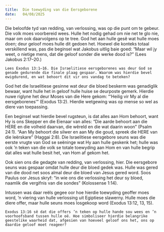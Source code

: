 ```yaml
---
title:  Die toewyding van die Eersgeborene
date:   04/08/2025
---
```


Die beloofde tyd van redding, van verlossing, was op die punt om te gebeur. Die volk moes voorbereid wees. Hulle het nodig gehad om nie net te glo nie, maar om ook daarvolgens op te tree. God het aan hulle gesê wat hulle moes doen; deur geloof moes hulle dit gedoen het. Hoewel die konteks totaal verskillend was, pas die beginsel wat Jakobus uitlig baie goed: “Maar wil jy weet, o nietige mens, dat die geloof sonder die werke dood is?” (Lees Jakobus 2:17–20.)

`Lees Exodus 13:1–16. Die Israelitiese eersgeborenes was deur God se genade gedurende die finale plaag gespaar. Waarom was hierdie bevel ewigdurend, en wat behoort dit vir ons vandag te beteken?`

God het die Israelitiese gesinne wat deur die bloed beskerm was genadiglik bewaar, want hulle het in geloof hulle huise se deurposte gemerk. Hierdie nuwe riglyne het deur Moses van die Here gekom: “‘Heilig vir My al die eersgeborenes’” (Exodus 13:2). Hierdie wetgewing was op mense so wel as diere van toepassing.

Een beginsel wat hierdie bevel rugsteun, is dat alles aan Hom behoort, want Hy is ons Skepper en die Eienaar van alles: “Die aarde behoort aan die HERE en die volheid daarvan, die wêreld en die wat daarin woon” (Psalm 24:1). “Aan My behoort die silwer en aan My die goud, spreek die HERE van die leërskare” (Haggai 2:8). Die Israelitiese eersgebore seuns was die eerste vrugte van God se seëninge wat Hy aan hulle geskenk het; hulle was ook ’n teken van die volk se totale toewyding aan Hom en van hulle begrip dat alles wat hulle besit het, van Hom af gekom het.

Ook sien ons die gedagte van redding, van verlossing, hier. Die eersgebore seuns was gespaar omdat hulle deur die bloed gedek was. Hulle was gered van die dood net soos almal deur die bloed van Jesus gered word. Soos Paulus oor Jesus skryf: “in wie ons die verlossing het deur sy bloed, naamlik die vergifnis van die sondes” (Kolossense 1:14).

Intussen was daar reëls gegee oor hoe hierdie toewyding geoffer moes word, ’n viering van hulle verlossing uit Egiptiese slawerny. Hulle moes die diere offer, maar hulle seuns moes losgekoop word (Exodus 13:12, 13, 15).

`Exodus 13:16 sê dat die offers ’n teken op hulle hande sou wees en ’n voorhoofsband tussen hulle oë. Hoe simboliseer hierdie belangrike geestelike waarheid dat, afgesien van hoeveel geloof ons het, ons op daardie geloof moet reageer?`